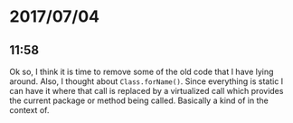 # 2017/07/04

## 11:58

Ok so, I think it is time to remove some of the old code that I have lying
around. Also, I thought about `Class.forName()`. Since everything is static
I can have it where that call is replaced by a virtualized call which
provides the current package or method being called. Basically a kind of in
the context of.
